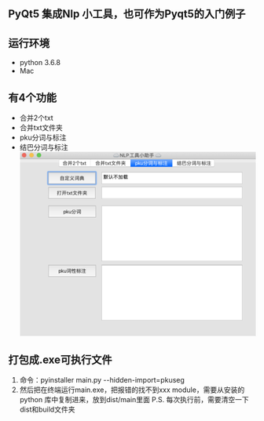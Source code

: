 ## PyQt5 集成Nlp 小工具，也可作为Pyqt5的入门例子

## 运行环境
- python 3.6.8
- Mac

## 有4个功能
- 合并2个txt
- 合并txt文件夹
- pku分词与标注
- 结巴分词与标注
![Pyqt5效果](./data/demo_ui_show.png)


## 打包成.exe可执行文件
1. 命令：pyinstaller main.py --hidden-import=pkuseg
2. 然后把在终端运行main.exe，把报错的找不到xxx module，需要从安装的python 库中复制进来，放到dist/main里面
P.S. 每次执行前，需要清空一下dist和build文件夹